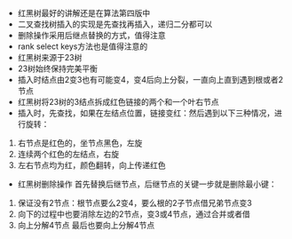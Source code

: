* 红黑树最好的讲解还是在算法第四版中
* 二叉查找树插入的实现是先查找再插入，递归二分都可以
* 删除操作采用后继点替换的方式，值得注意
* rank select keys方法也是值得注意的
* 红黑树来源于23树
* 23树始终保持完美平衡
* 插入时结点由2变3也有可能变4，变4后向上分裂，一直向上直到遇到根或者2节点
* 红黑树将23树的3结点拆成红色链接的两个和一个叶右节点
* 插入时，先查找，如果在左结点位置，链接变红：然后遇到以下三种情况，进行旋转：
1. 右节点是红色的，坐节点黑色，左旋
2. 连续两个红色的左结点，右旋
3. 左右节点均为红，颜色翻转，向上传递红色
* 红黑树删除操作
首先替换后继节点，后继节点的关键一步就是删除最小键：
1. 保证没有2节点：根节点要么2变4，要么根的2子节点借兄弟节点变3
2. 向下的过程中也要消除左边的2节点，变3或4节点，通过合并或者借
3. 向上分解4节点
最后也要向上分解4节点
